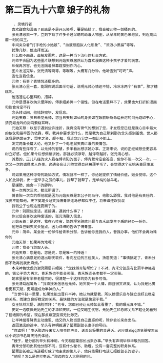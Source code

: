 # 第二百九十六章 娘子的礼物
        ，灵境行者
       喜欢甜食和漫画？到底是不是开玩笑啊，要是搞错了，我会被元帅一剑桶死的。
       张元清思索一下，立刻下载了许多卡通呆萌的动漫人物图，从早年的黄色米老鼠，到近期风靡一时的瓜王。
       中间夹杂着“打手枪的小姑娘”、“血液细胞拟人化形象”、“流浪小黑猫”等等。
       犹豫几秒，他选择发送。
       什么都不画说，直接发图片，这是一种当下流行的社交方式。
       元帅不会因为这些图片联想到元始天尊居然认为喜欢漫画这种小孩子才爱的玩意。
       斥候再厉害，也无法隔着屏幕窥探到你内心。
       图片发送完毕，张元清等啊等，等啊等，大概有几分钟，他听雪到“叮咚”声。
       连忙查看信息。
       元帅：有事？表情包还挺多的。
       张元清心里一喜，能跟你说后面半句话，说明元帅心情还不错，冷冰冰两个“有事”，那才糟糕呢。
       他迅速在心里斟酌、措辞。
       元帅是很喜欢纳头便拜的，傅家姐弟俩一个德性，但在电话里拜不了，效果也大打折扣漫画和甜食肯定不行
       念头转动间，他措辞完毕，发信息。
       元始天尊：多日未见元帅，您当日天矫如仙的身姿如在眼前斩断命运长河的剑光烙印于心，清亮如龙吟的剑鸣萦绕耳畔。
       元始天尊：以至于遇到些许挫折，我竟没有骨气的想到了您，才发现您已经是我心目中最大的依仗和最牢固的依靠，啊，我并非要求您什么，而是我为自己那刹那的念头感到羞愧，世人都说我是绝世天才，盟主之资，却不知，我连您万分之一都比不能上。
       发完两条长篇大论，他又补了一个电老鼠天真烂漫的表情包。
       说的有些浮夸了，以元帅的智慧，多半看出想求她办事，正常来说，说的正经诚恳些更容易树立好感，但如果今后想频繁求她，那就必须浮夸、越浮夸越好，张元清心想。
       诚恳的，正儿八经的求人看在傅青阳的面子，傅青萱肯定会答应，但你不能一次又一次，一次又一次的诚恳求人办事，这遇会会让元帅觉得自已被薄羊毛了，会觉得这个元始天尊屁事真多。
       可如果用这种浮夸的跪舔方式，情况就不一样了，你给她提供了情绪价值，她会觉得，这个人如此舔我，出一些举手之劳的事儿，我帮了就帮了，是单纯的被羊毛，
       是援助、施舍一下的舔狗。
       那一次两次三次，都无所谓了。
       傅青阳一次次的帮他就是因为元始天尊是本公子的马仔，他那么舔我，我对他是有责任的，我要不能帮他，天下英雄会耻笑我傅青阳连马仔都保不住，将来谁还跟我混
       我钱公子也说这是要面子的。
       元帅：别跟些废话，直接讲，遇到什么事了！
       你以后会喜欢这种废话的，张元清键入信息。
       元始天尊：是这样，我在八桂省，隐姓埋名赃款问题与青禾部发生予盾的经办一任务。
       他把自己剿灭灵会据点，因为详细的告诉了傅青萱。
       元帅：简单，呆会发一份邮件给青禾分部，告诉他你是我的人，替我办事，他们不会再为难你的
       元始天尊：如果再为难呢？
       元帅：我会飞剑取人头。
       元始天尊：您是电，您是光，您是唯一的神话！
       张元清心满意足的退出聊天软件，看向左边的三位美人，扬眉笑道：“事情搞定了，青禾分部不敢再找我出麻烦。”
       本来神色忧虑的谢灵熙眉开眼笑：“您找傅青阳帮忙了？不对，青禾分部是有比肩半神强者的，钱公子势力再大，青禾族也不能会买账，青禾族连长老都不一定买账。
       她家里是有半神老祖宗的，很清楚一个这样的势力有多可怕。
       张元清勾起嘴角：“我直接发信息给元帅，她欠我一个人情，而且很赏识我，认为我是比魔君更有天赋，更可能成为半神的人。”
       “当世年轻一辈里，如果谁能出晋升半神，她认为就是我，所以她很乐意与建立良好且稳定的关系，而建立良好稳定的关系，最快捷的方法就是施恩于我。”
       女王恍然大悟，满脸崇拜：“老爷，您都已经让元帅如此看重了。我的眼光真不错。”
       安妮一边敬佩元始先生的才华和天赋，一边又暗生忧愁，元始先生和总部关系不睦让她看到了挖墙脚的希望，现在那点希望变得无比渺茫。
       让半神屈尊降贵主动施恩、结交的人物岂是自己蛊惑的呢，除非会长亲自出马。
       返回酒店的途中，举头有神明拨通了罂粟副部长妻子的号码。
       “你谁啊！”电话那边传来女人嘹亮的声音，说着音极重的普通话。必应或者qq浏览器搜索三优小说加书名每天抢先体验。
       “嫂子，是分部的举头有神明，今天和罂栗部长出来办事。”举头有声明毕恭毕敬的回答。
       青禾分部和出其他分部不同，没有什么秘书、助理，没有一套完整的职务体系。
       罂粟部长被三清道祖打成了地主家的傻儿子，他只能需打电话汇报给部长的妻子。
       “他呢？怎么是你打电话。”那边的女人大例例的问。